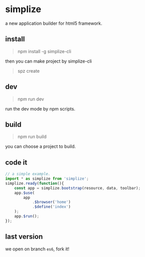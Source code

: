 # simplize

a new application builder for html5 framework.

## install

> npm install -g simplize-cli

then you can make project by simplize-cli

>spz create


## dev

>npm run dev

run the dev mode by npm scripts.

## build

>npm run build

you can choose a project to build.

## code it

``` javascript
// a simple example.
import * as simplize from 'simplize';
simplize.ready(function(){
    const app = simplize.bootstrap(resource, data, toolbar);
    app.$use(
        app
            .$browser('home')
            .$define('index')
    );
    app.$run();
});
```

## last version

we open on branch `es6`, fork it!
